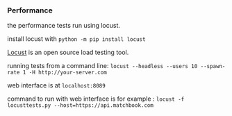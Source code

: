 ### Performance

the performance tests run using locust.

install locust with `python -m pip install locust`

<a href="https://locust.io">Locust</a> is an open source load testing tool. 

running tests from a command line: 
`locust --headless --users 10 --spawn-rate 1 -H http://your-server.com`

web interface is at `localhost:8089`

command to run with web interface is for example : `locust -f locusttests.py --host=https://api.matchbook.com`
